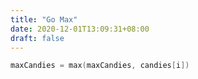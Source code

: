 ```yaml
---
title: "Go Max"
date: 2020-12-01T13:09:31+08:00
draft: false
---
```


```go
maxCandies = max(maxCandies, candies[i])
```